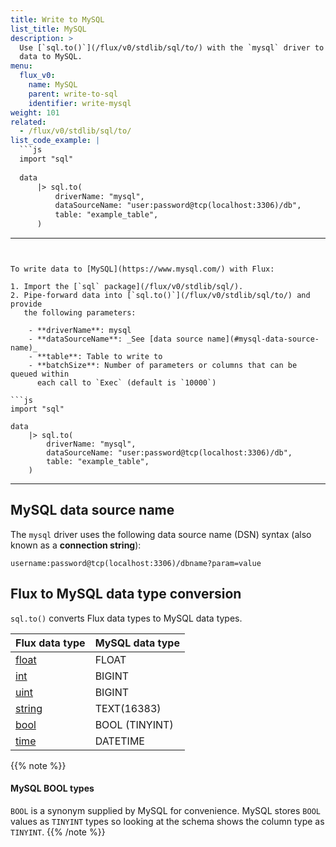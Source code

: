 ```yaml
---
title: Write to MySQL
list_title: MySQL
description: >
  Use [`sql.to()`](/flux/v0/stdlib/sql/to/) with the `mysql` driver to write
  data to MySQL.
menu:
  flux_v0:
    name: MySQL
    parent: write-to-sql
    identifier: write-mysql
weight: 101
related:
  - /flux/v0/stdlib/sql/to/
list_code_example: |
  ```js
  import "sql"
  
  data
      |> sql.to(
          driverName: "mysql",
          dataSourceName: "user:password@tcp(localhost:3306)/db",
          table: "example_table",
      )
  ```
---
```


To write data to [MySQL](https://www.mysql.com/) with Flux:

1. Import the [`sql` package](/flux/v0/stdlib/sql/).
2. Pipe-forward data into [`sql.to()`](/flux/v0/stdlib/sql/to/) and provide
   the following parameters:

    - **driverName**: mysql
    - **dataSourceName**: _See [data source name](#mysql-data-source-name)_
    - **table**: Table to write to
    - **batchSize**: Number of parameters or columns that can be queued within
      each call to `Exec` (default is `10000`)

```js
import "sql"

data
    |> sql.to(
        driverName: "mysql",
        dataSourceName: "user:password@tcp(localhost:3306)/db",
        table: "example_table",
    )
```

---

## MySQL data source name
The `mysql` driver uses the following data source name (DSN) syntax (also known as a **connection string**):

```
username:password@tcp(localhost:3306)/dbname?param=value
```

## Flux to MySQL data type conversion
`sql.to()` converts Flux data types to MySQL data types.

| Flux data type                                | MySQL data type |
| :-------------------------------------------- | :-------------- |
| [float](/flux/v0/data-types/basic/float/)   | FLOAT           |
| [int](/flux/v0/data-types/basic/int/)       | BIGINT          |
| [uint](/flux/v0/data-types/basic/uint/)     | BIGINT          |
| [string](/flux/v0/data-types/basic/string/) | TEXT(16383)     |
| [bool](/flux/v0/data-types/basic/bool/)     | BOOL (TINYINT)  |
| [time](/flux/v0/data-types/basic/time/)     | DATETIME        |

{{% note %}}
#### MySQL BOOL types
`BOOL` is a synonym supplied by MySQL for convenience.
MySQL stores `BOOL` values as `TINYINT` types so looking at the schema shows the
column type as `TINYINT`.
{{% /note %}}
